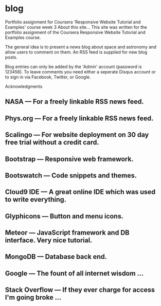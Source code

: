 # blog
Portfolio assignment for Coursera 'Responsive Website Tutorial and Examples' course week 3
About this site…
This site was written for the portfolio assignment of the Coursera Responsive Website Tutorial and Examples course.

The general idea is to present a news blog about space and astronomy and allow users to comment on them. An RSS feed is supplied for new blog posts.

Blog entries can only be added by the 'Admin' account (password is 123456). To leave comments you need either a seperate Disqus account or to sign in via Facebook, Twitter, or Google.

Acknowledgments
## NASA — For a freely linkable RSS news feed.
## Phys.org — For a freely linkable RSS news feed.
## Scalingo — For website deployment on 30 day free trial without a credit card.
## Bootstrap — Responsive web framework.
## Bootswatch — Code snippets and themes.
## Cloud9 IDE — A great online IDE which was used to write everything.
## Glyphicons — Button and menu icons.
## Meteor — JavaScript framework and DB interface. Very nice tutorial.
## MongoDB — Database back end.
## Google — The fount of all internet wisdom …
## Stack Overflow — If they ever charge for access I'm going broke …
